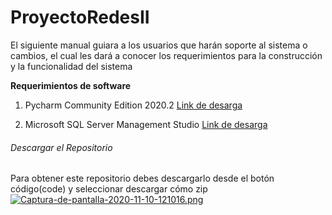 # ProyectoRedesII
El siguiente manual guiara a los usuarios que harán soporte al sistema o cambios, el cual les dará a
conocer los requerimientos  para la construcción y la funcionalidad del sistema

**Requerimientos de software**

  1. Pycharm Community Edition 2020.2
    [Link de desarga](https://www.jetbrains.com/es-es/pycharm/download/#section=windows)
    
  2. Microsoft SQL Server Management Studio
    [Link de desarga](https://docs.microsoft.com/en-us/sql/ssms/download-sql-server-management-studio-ssms?view=sql-server-ver15)
    
###### Descargar el Repositorio
Para obtener este repositorio debes descargarlo desde el botón código(code) y seleccionar descargar cómo zip
[![Captura-de-pantalla-2020-11-10-121016.png](https://i.postimg.cc/ncmphmDx/Captura-de-pantalla-2020-11-10-121016.png)](https://postimg.cc/TpTZkp0N)


